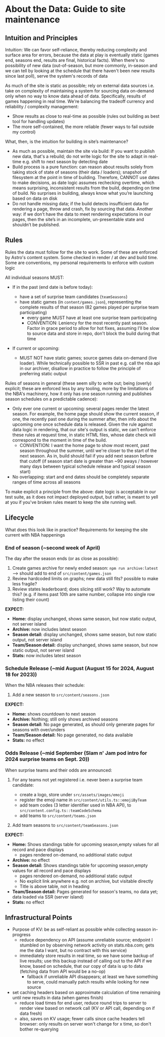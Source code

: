 # About the Data: Guide to site maintenance

## Intuition and Principles

Intuition: We can favor self-reliance, thereby reducing complexity and surface area for errors, because the data at play is eventually static (games end, seasons end, results are final, historical facts). When there's no possibility of new data (out-of-season, but more commonly, in-season and we can tell by looking at the schedule that there haven't been new results since last poll), serve the system's records of data

As much of the site is static as possible; rely on external data sources i.e. take on complexity of maintaining a system for sourcing data on-demand only when no way to know data ahead of data. Specifically, results of games happening in real time. We're balancing the tradeoff currency and reliability / complexity management:

- Show results as close to real-time as possible (rules out building as best tool for handling updates)
- The more self-contained, the more reliable (fewer ways to fail outside my control)

What, then, is the intuition for building in site’s maintenance?

- As much as possible, maintain the site via build: If you want to publish new data, that's a rebuild; do not write logic for the site to adapt in real-time e.g. shift to next season by detecting date
- Build process is a pure function: can reason about results solely from taking stock of state of seasons (their data / loaders); snapshot of filesystem at the point in time of building. Therefore, CANNOT use dates to make decisions, as date logic assumes rechecking overtime, which means surprising, inconsistent results from the build, depending on time of build. No surprises in building, always know what you’re launching based on data on disk
- Do not handle missing data; if the build detects insufficient data for rendering a page, throw and crash, fix by sourcing that data. Another way: if we don’t have the data to meet rendering expectations in our pages, then the site’s in an incomplete, un-presentable state and shouldn’t be published.

## Rules

Rules the data must follow for the site to work. Some of these are enforced by Astro's content system. Some checked
in render / at dev and build time. Some are conventions, my personal requirements to enforce with custom logic

All individual seasons MUST:

- If in the past (end date is before today):

  - have a set of surprise team candidates (`teamSeasons`)
  - have static games (in `content/games.json`), representing the complete results of that season (82 games played per surprise team participating)
    - every game MUST have at least one surprise team participating
    - CONVENTION: Leniency for the most recently past season. Factor in grace period to allow for hot fixes, assuming I'll be slow to source data and store in repo, don't block the build during that time

- If current or upcoming:

  - MUST NOT have static games; source games data on-demand (live loader). While technically possible to SSR in past e.g. call the nba api in our archiver, disallow in practice
    to follow the principle of preferring static output

Rules of seasons in general (these seem silly to write out; being (overly) explicit; these are enforced less by any tooling, more by the limitations
of the NBA's machinery, how it only has one season running and publishes season schedules on a predictable cadence):

- Only ever one current or upcoming: several pages render the latest season. For example, the home page should show
  the current season, if one, the recently past one during the summer after, then info about the upcoming one once schedule
  data is released. Given the rule against data logic in rendering, that our site's output is static, we can't enforce these rules
  at request time, in static HTML files, whose date check will correspond to the moment in time of the build.
  - CONVENTION: I want the home page to show most recent, past season throughout the summer, until
    we're closer to the start of the next season. As in, build should fail if you add next season before that cutoff (if
    season start date is greater than ~90 aways / however many days between typical schedule release and typical season
    start)
- No overlapping: start and end dates should be completely separate ranges of time across all seasons

To make explicit a principle from the above: date logic is acceptable in our test suite, as it does not impact deployed output, but rather, is meant to yell
at you if you've broken rules meant to keep the site running well.

## Lifecycle

What does this look like in practice? Requirements for keeping the site current with NBA happenings

### End of season (~second week of April)

The day after the season ends (or as close as possible):

1. Create games archive for newly ended season: `npm run archive:latest` --> should add to end of `src/content/games.json`
2. Review hardcoded limits on graphs; new data still fits? possible to make less fragile?
3. Review states leaderboard; does slicing still work? Way to automate this? (e.g. if items past 10th are same number, collapse into single row listing their count)

**EXPECT:**

- **Home:** display unchanged, shows same season, but now static output, not server island
- **Archive:** now includes latest season
- **Season detail:** display unchanged, shows same season, but now static output, not server island
- **Team/Season detail:** display unchanged, shows same season, but now static output, not server island
- **Stats:** now includes latest season

### Schedule Release (~mid August (August 15 for 2024, August 18 for 2023))

When the NBA releases their schedule:

1. Add a new season to `src/content/seasons.json`

**EXPECT:**

- **Home:** shows countdown to next season
- **Archive:** Nothing; still only shows archived seasons
- **Season detail:** No page generated, as should only generate pages for seasons with over/unders
- **Team/Season detail:** No page generated, no data available
- **Stats:** no effect

### Odds Release (~mid September (Slam n' Jam pod intro for 2024 surprise teams on Sept. 20))

When surprise teams and their odds are announced:

1. For any teams not yet registered i.e. never been a surprise team candidate:

   - create a logo, store under `src/assets/images/emoji`
   - register the emoji name in `src/content/utils.ts::emojiByTeam`
   - add team codes (3 letter identifier used in NBA API), to `src/content.config.ts::teamCodeSchema`
   - add teams to `src/content/teams.json`

2. Add team seasons to `src/content/teamSeasons.json`

**EXPECT:**

- **Home:** Shows standings table for upcoming season,empty values for all record and pace displays
  - pages rendered on-demand, no additional static output
- **Archive:** no effect
- **Season detail:** Shows standings table for upcoming season,empty values for all record and pace displays
  - pages rendered on-demand, no additional static output
  - No explicit link anywhere e.g. not on archive, but visitable directly
  - Title is above table, not in heading
- **Team/Season detail:** Pages generated for season's teams, no data yet; data loaded via SSR (server island)
- **Stats:** no effect

## Infrastructural Points

- Purpose of KV: be as self-reliant as possible while collecting season in-progress
  - reduce dependency on API (assume unreliable source; endpoint I stumbled on by observing network activity on stats.nba.com; gets me the data I want, but no contract with this service)
  - immediately store results in real time, so we have some backup of live results; use this backup instead of calling out to the API
    if we know, based on schedule, that our copy of data is up to data (fetching data from API would be a no-op)
    - fallback if unreliable API disappears; at least we have something to serve, could manually patch results while looking for
      new source
- set caching headers based on approximate calculation of time remaining until new results in data (when games finish)
  - reduce load times for end user, reduce round trips to server to render view based on network call (KV or API call, depending on if data fresh)
  - also, saves on KV usage; fewer calls since cache headers tell browser: only results on server won't change for x time, so don't
    bother re-querying
